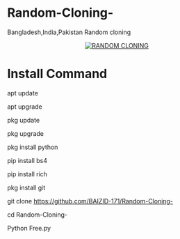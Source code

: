 # Random-Cloning-
Bangladesh,India,Pakistan Random cloning 

<p align="center">
<a href="https://BAIZID-171.github.io/"><img title="RANDOM CLONING" src="https://img.shields.io/badge/RANDOM%20-CLONING-SCRIPT?colorA=%23ff8100&colorB=%23017e40&colorC=%23ff0000&style=for-the-badge"></a>

# Install Command 

apt update 

apt upgrade 

pkg update 

pkg upgrade 

pkg install python 

pip install bs4

pip install rich

pkg install git 

git clone https://github.com/BAIZID-171/Random-Cloning-

cd Random-Cloning-

Python Free.py
